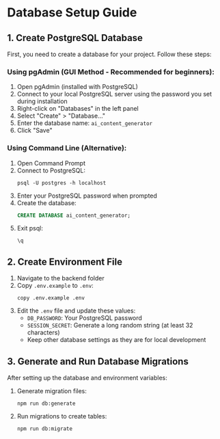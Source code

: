 # Database Setup Guide

## 1. Create PostgreSQL Database

First, you need to create a database for your project. Follow these steps:

### Using pgAdmin (GUI Method - Recommended for beginners):

1. Open pgAdmin (installed with PostgreSQL)
2. Connect to your local PostgreSQL server using the password you set during installation
3. Right-click on "Databases" in the left panel
4. Select "Create" > "Database..."
5. Enter the database name: `ai_content_generator`
6. Click "Save"

### Using Command Line (Alternative):

1. Open Command Prompt
2. Connect to PostgreSQL:
   ```
   psql -U postgres -h localhost
   ```
3. Enter your PostgreSQL password when prompted
4. Create the database:
   ```sql
   CREATE DATABASE ai_content_generator;
   ```
5. Exit psql:
   ```
   \q
   ```

## 2. Create Environment File

1. Navigate to the backend folder
2. Copy `.env.example` to `.env`:
   ```
   copy .env.example .env
   ```
3. Edit the `.env` file and update these values:
   - `DB_PASSWORD`: Your PostgreSQL password
   - `SESSION_SECRET`: Generate a long random string (at least 32 characters)
   - Keep other database settings as they are for local development

## 3. Generate and Run Database Migrations

After setting up the database and environment variables:

1. Generate migration files:
   ```
   npm run db:generate
   ```

2. Run migrations to create tables:
   ```
   npm run db:migrate
   ```
